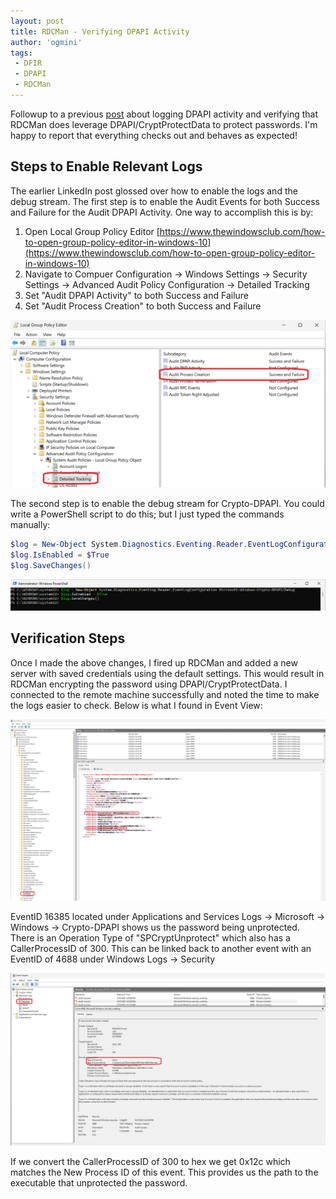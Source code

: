 ```yaml
---
layout: post
title: RDCMan - Verifying DPAPI Activity
author: 'ogmini'
tags:
 - DFIR
 - DPAPI
 - RDCMan
---
```


Followup to a previous [post](https://ogmini.github.io/2025/05/18/Audit-DPAPI-Activity.html) about logging DPAPI activity and verifying that RDCMan does leverage DPAPI/CryptProtectData to protect passwords. I'm happy to report that everything checks out and behaves as expected!

## Steps to Enable Relevant Logs

The earlier LinkedIn post glossed over how to enable the logs and the debug stream. The first step is to enable the Audit Events for both Success and Failure for the Audit DPAPI Activity. One way to accomplish this is by:

1. Open Local Group Policy Editor [https://www.thewindowsclub.com/how-to-open-group-policy-editor-in-windows-10](https://www.thewindowsclub.com/how-to-open-group-policy-editor-in-windows-10)
2. Navigate to Compuer Configuration -> Windows Settings -> Security Settings -> Advanced Audit Policy Configuration -> Detailed Tracking
3. Set "Audit DPAPI Activity" to both Success and Failure
4. Set "Audit Process Creation" to both Success and Failure

![gpedit2](/images/dpapi/gpedit2.png)

The second step is to enable the debug stream for Crypto-DPAPI. You could write a PowerShell script to do this; but I just typed the commands manually:

```PowerShell
$log = New-Object System.Diagnostics.Eventing.Reader.EventLogConfiguration Microsoft-Windows-Crypto-DPAPI/Debug
$log.IsEnabled = $True
$log.SaveChanges()
```

![debugenable](/images/dpapi/debugenable.png)

## Verification Steps

Once I made the above changes, I fired up RDCMan and added a new server with saved credentials using the default settings. This would result in RDCMan encrypting the password using DPAPI/CryptProtectData. I connected to the remote machine successfully and noted the time to make the logs easier to check. Below is what I found in Event View:

![16385](/images/dpapi/16385.png)

EventID 16385 located under Applications and Services Logs -> Microsoft -> Windows -> Crypto-DPAPI shows us the password being unprotected. There is an Operation Type of "SPCryptUnprotect" which also has a CallerProcessID of 300. This can be linked back to another event with an EventID of 4688 under Windows Logs -> Security

![4688](/images/dpapi/4688.png)

If we convert the CallerProcessID of 300 to hex we get 0x12c which matches the New Process ID of this event. This provides us the path to the executable that unprotected the password.  